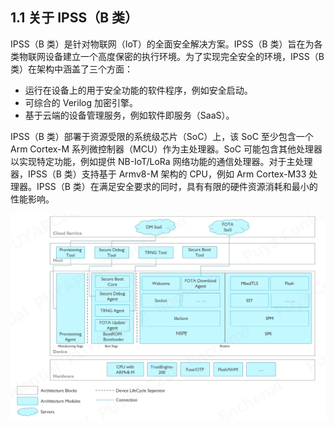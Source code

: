 ## 1.1 关于 IPSS（B 类）

IPSS（B 类）是针对物联网（IoT）的全面安全解决方案。IPSS（B 类）旨在为各类物联网设备建立一个高度保密的执行环境。为了实现完全安全的环境，IPSS（B 类）在架构中涵盖了三个方面：

- 运行在设备上的用于安全功能的软件程序，例如安全启动。
- 可综合的 Verilog 加密引擎。
- 基于云端的设备管理服务，例如软件即服务（SaaS）。

IPSS（B 类）部署于资源受限的系统级芯片（SoC）上，该 SoC 至少包含一个 Arm Cortex-M 系列微控制器（MCU）作为主处理器。SoC 可能包含其他处理器以实现特定功能，例如提供 NB-IoT/LoRa 网络功能的通信处理器。对于主处理器，IPSS（B 类）支持基于 Armv8-M 架构的 CPU，例如 Arm Cortex-M33 处理器。IPSS（B 类）在满足安全要求的同时，具有有限的硬件资源消耗和最小的性能影响。

![image.png](https://raw.githubusercontent.com/lllincx/IMG/master/20250618135310354.png)
